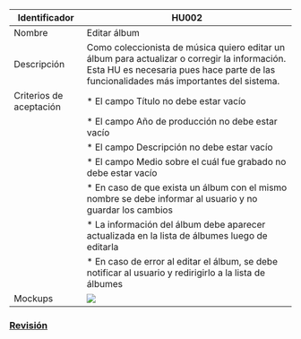 | Identificador           | HU002                   | 
|-------------------------|------------------------------| 
| Nombre                  | Editar álbum | 
| Descripción             | Como coleccionista de música quiero editar un álbum para actualizar o corregir la información. Esta HU es necesaria pues hace parte de las funcionalidades más importantes del sistema. | 
| Criterios de aceptación | * El campo Título no debe estar vacío |
| | * El campo Año de producción no debe estar vacío |
| | * El campo Descripción no debe estar vacío |
| | * El campo Medio sobre el cuál fue grabado no debe estar vacío |
| | * En caso de que exista un álbum con el mismo nombre se debe informar al usuario y no guardar los cambios |
| | * La información del álbum debe aparecer actualizada en la lista de álbumes luego de editarla | 
| | * En caso de error al editar el álbum, se debe notificar al usuario y redirigirlo a la lista de álbumes | 
| Mockups                 | ![](https://github.com/MISW-4101-Practicas/TutorialCanciones/wiki/mockups/editar_album.png)                 | 

### [Revisión](https://github.com/MISW-4101-Practicas/TutorialCanciones/wiki/f03#revisi%C3%B3n)
